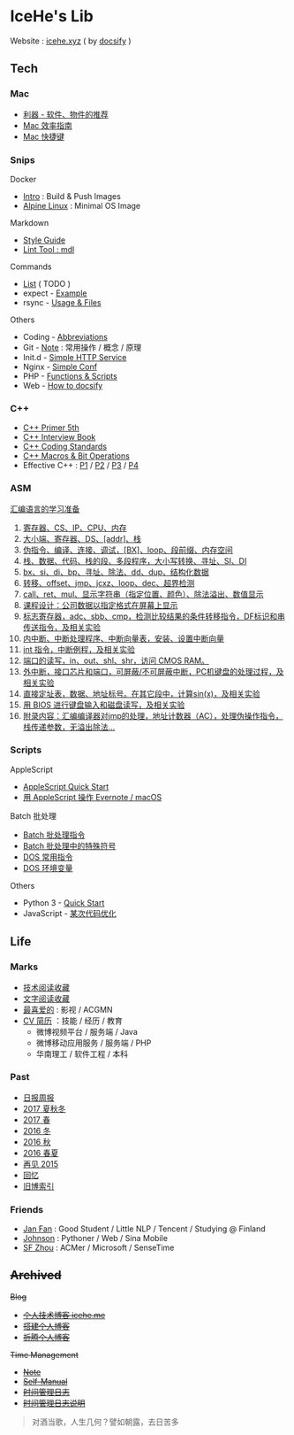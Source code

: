 # IceHe's Lib

Website : [icehe.xyz](https://icehe.xyz) ( by [docsify](_docsify/README.md) )

## Tech

### Mac

- [利器 - 软件、物件的推荐](marks/tools.md)
- [Mac 效率指南](mac/efficiency.md)
- [Mac 快捷键](mac/shortcuts.md)

### Snips

Docker

- [Intro](docker/README.md) : Build & Push Images
- [Alpine Linux](docker/alpine/README.md) : Minimal OS Image

Markdown

- [Style Guide](markdown/README.md)
- [Lint Tool : mdl](markdown/lint/README.md)

Commands

- [List](commands/README.md) ( TODO )
- expect - [Example](commands/expect/README.md)
- rsync - [Usage & Files](commands/rsync/README.md)

Others

- Coding - [Abbreviations](coding/abbrs.md)
- Git - [Note](git/README.md) : 常用操作 / 概念 / 原理
- Init.d - [Simple HTTP Service](init/init.d/README.md)
- Nginx - [Simple Conf](nginx/README.md)
- PHP - [Functions & Scripts](php/README.md)
- Web - [How to docsify](_docsify/README.md)

### C++

- [C++ Primer 5th](cpp/primer-5th.md)
- [C++ Interview Book](cpp/interview-book.md)
- [C++ Coding Standards](cpp/code-standards.md)
- [C++ Macros & Bit Operations](cpp/macro-n-bit-operations.md)
- Effective C++ : [P1](cpp/effective-cpp-reading-note-1.md) / [P2](cpp/effective-cpp-reading-note-2.md) / [P3](cpp/effective-cpp-reading-note-3.md) / [P4](cpp/effective-cpp-reading-note-4.md)

### ASM

[汇编语言的学习准备](asm/prepare-on-windows-7.md)

1. [寄存器、CS、IP、CPU、内存](asm/learning-note-1.md)
2. [大小端、寄存器、DS、[addr]、栈](asm/learning-note-2.md)
3. [伪指令、编译、连接、调试，[BX]、loop、段前缀、内存空间](asm/learning-note-3.md)
4. [栈、数据、代码、栈的段、多段程序，大小写转换、寻址、SI、DI](asm/learning-note-4.md)
5. [bx、si、di、bp、寻址、除法、dd、dup、结构化数据](asm/learning-note-5.md)
6. [转移、offset、jmp、jcxz、loop、dec、超界检测](asm/learning-note-6.md)
7. [call、ret、mul、显示字符串（指定位置、颜色）、除法溢出、数值显示](asm/learning-note-7.md)
8. [课程设计：公司数据以指定格式在屏幕上显示](asm/learning-note-8.md)
9. [标志寄存器，adc、sbb、cmp，检测比较结果的条件转移指令，DF标识和串传送指令，及相关实验](asm/learning-note-9.md)
10. [内中断、中断处理程序、中断向量表，安装、设置中断向量](asm/learning-note-10.md)
11. [int 指令，中断例程，及相关实验](asm/learning-note-11.md)
12. [端口的读写，in、out、shl、shr，访问 CMOS RAM。](asm/learning-note-12.md)
13. [外中断，接口芯片和端口，可屏蔽/不可屏蔽中断，PC机键盘的处理过程，及相关实验](asm/learning-note-13.md)
14. [直接定址表，数据、地址标号。在其它段中，计算sin(x)，及相关实验](asm/learning-note-14.md)
15. [用 BIOS 进行键盘输入和磁盘读写，及相关实验](asm/learning-note-15.md)
16. [附录内容：汇编编译器对jmp的处理，地址计数器（AC），处理伪操作指令，栈传递参数，无溢出除法…](asm/learning-note-16.md)

### Scripts

AppleScript

- [AppleScript Quick Start](scripts/applescript/quick-start.md)
- [用 AppleScript 操作 Evernote / macOS](scripts/applescript/evernote-macos.md)

Batch 批处理

- [Batch 批处理指令](scripts/batch/commands.md)
- [Batch 批处理中的特殊符号](scripts/batch/dos-special-symbol.md)
- [DOS 常用指令](scripts/batch/dos-common-commands.md)
- [DOS 环境变量](scripts/batch/dos-environment-variable.md)

Others

- Python 3 - [Quick Start](scripts/python/quick-start.md)
- JavaScript - [某次代码优化](scripts/javascript/optimize-some-code.md)

## Life

### Marks

- [技术阅读收藏](marks/tech.md)
- [文字阅读收藏](marks/read.md)
- [最喜爱的](marks/favourites.md) : 影视 / ACGMN
- [CV 简历](marks/cv.md) ：技能 / 经历 / 教育
    - 微博视频平台 / 服务端 / Java
    - 微博移动应用服务 / 服务端 / PHP
    - 华南理工 / 软件工程 / 本科

### Past

- [日报周报](diary/)
- [2017 夏秋冬](past/2017-summer-2-winter.md)
- [2017 春](past/2017-spring.md)
- [2016 冬](past/2016-winter.md)
- [2016 秋](past/2016-fall.md)
- [2016 春夏](past/2016-summer.md)
- [再见 2015](past/2015-bye.md)
- [回忆](past/moments.md)
- [旧博索引](past/old-blog.md)

### Friends

- [Jan Fan](http://janfan.cn/) : Good Student / Little NLP / Tencent / Studying @ Finland
- [Johnson](http://mrzys.coding.me/) : Pythoner / Web / Sina Mobile
- [SF Zhou](http://sf-zhou.github.io/) : ACMer / Microsoft / SenseTime

## ~~Archived~~

~~Blog~~

- [~~个人技术博客 icehe.me~~](https://icehe.me)
- [~~搭建个人博客~~](_archived/blog/build-blog.md)
- [~~折腾个人博客~~](_archived/blog/blog-changelog.md)

~~Time Management~~

- [~~Note~~](_archived/think/life-note.md)
- [~~Self-Manual~~](_archived/think/life-manual.md)
- [~~时间管理日志~~](_archived/lifelogs.md)
- [~~时间管理日志说明~~](_archived/think/time-mgt.md)

> 对酒当歌，人生几何？譬如朝露，去日苦多
